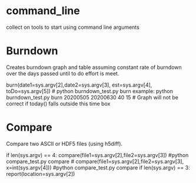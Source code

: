 # command_line
collect on tools to start using command line arguments

# Burndown
Creates burndown graph and table assuming constant rate of burndown over the days passed until to do effort is meet.

burn(date1=sys.argv[2],date2=sys.argv[3], est=sys.argv[4], toDo=sys.argv[5]) # python burndown_test.py burn <date1> <date2> <est> <todo> 
example:
python burndown_test.py burn 20200505 20200630 40 15 # Graph will not be correct if today() falls outside this time box

# Compare
Compare two ASCII or HDF5 files (using h5diff).

if len(sys.argv) == 4:
        compare(file1=sys.argv[2],file2=sys.argv[3]) #python compare_test.py compare <file1> <file2> 
    # compare(file1=sys.argv[2],file2=sys.argv[3], x=int(sys.argv[4])) #python compare_test.py compare <file1> <file2> <x>
    if len(sys.argv) == 3:
        report(location=sys.argv[2])
